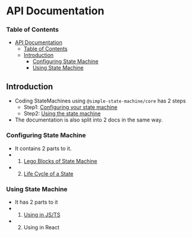 # API Documentation

### Table of Contents
- [API Documentation](#api-documentation)
    - [Table of Contents](#table-of-contents)
  - [Introduction](#introduction)
    - [Configuring State Machine](#configuring-state-machine)
    - [Using State Machine](#using-state-machine)

## Introduction
- Coding StateMachines using `@simple-state-machine/core` has 2 steps
  - Step1: [Configuring your state machine](#configuring-state-machine)
  - Step2: [Using the state machine](#using-state-machine)
- The documentation is also split into 2 docs in the same way. 

### Configuring State Machine
- It contains 2 parts to it. 
- 1. [Lego Blocks of State Machine](./configuring-lego-blocks-api.md)
- 2. [Life Cycle of a State](./life-cycle.md)

### Using State Machine
- It has 2 parts to it
- 1. [Using in JS/TS]('./using-in-js.md)
- 2. Using in React

